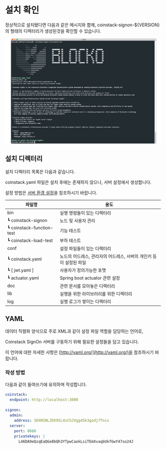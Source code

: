 # 설치 확인

정상적으로 설치됐다면 다음과 같은 메시지와 함께, coinstack-signon-${VERSION}의 형태의 디렉터리가 생성된것을 확인할 수 있습니다.

![](../.gitbook/assets/install-success%20%281%29.png)

## 설치 디렉터리

설치 디렉터리 목록은 다음과 같습니다.

coinstack.yaml 파일은 설치 후에는 존재하지 않으나, 서버 설정에서 생성합니다.

설정 방법은 [서버 환경 설정](../getting_started/server/config.md)을 참조하시기 바랍니다.

| 파일명 | 용도 |
| --- | --- |
| bin | 실행 명령들이 있는 디렉터리 |
| ┗ coinstack-signon | 노드 및 사용자 관리 |
| ┗ coinstack-function-test | 기능 테스트 |
| ┗ coinstack-load-test | 부하 테스트 |
| conf | 설정 파일들이 있는 디렉터리 |
| ┗ coinstack.yaml | 노드의 어드레스, 관리자의 어드레스, 서버의 개인키 등이 설정된 파일 |
| ┗ \[ jwt.yaml \] | 사용자가 정의가능한 포맷 |
| ┗ actuator.yaml | Spring boot actuator 관련 설정 |
| doc | 관련 문서를 모아놓은 디렉터리 |
| lib | 실행을 위한 라이브러리를 위한 디렉터리 |
| log | 실행 로그가 쌓이는 디렉터리 |

## YAML

데이터 직렬화 양식으로 주로 XML과 같이 설정 파일 역할을 담당하는 언어로,

Coinstack SignOn 서버를 구동하기 위해 필요한 설정들을 담고 있습니다.

이 언어에 대한 자세한 사항은 [http://yaml.org/](http://yaml.org/)을 참조하시기 바랍니다.

### 작성 방법

다음과 같이 들여쓰기에 유의하며 작성합니다.

```yaml
coinstack:
  endpoint: http://localhost:3000

signon:
  admin:
    address: 1KkM2NLZEK9SL4sChJVgg45k3godj7Tnix
  server:
    port: 8080
    privatekeys: |
      L46DA9eQzqEaQGe8bQh3YTpwCaokLsiTEmXvaqbUkfGwY47so24J
```

